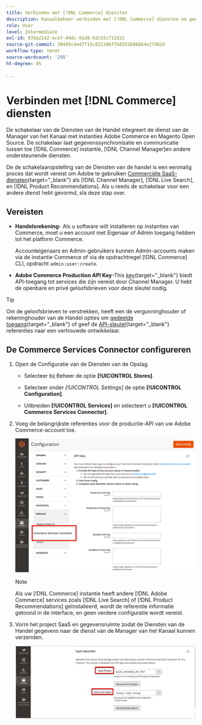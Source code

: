 ```yaml
---
title: Verbinden met [!DNL Commerce] diensten
description: Kanaalbeheer verbinden met [!DNL Commerce] diensten om gegevenssynchronisatie en communicatie tussen de [!DNL Commerce] bijvoorbeeld Kanaalbeheer en andere ondersteunende services.
role: User
level: Intermediate
exl-id: 97da2142-ecef-44dc-91d8-5dc55c713d31
source-git-commit: 30495c4e47f15c821206f7b0252b868b4e27d62d
workflow-type: tm+mt
source-wordcount: '295'
ht-degree: 0%

---
```



# Verbinden met [!DNL Commerce] diensten

De schakelaar van de Diensten van de Handel integreert de dienst van de Manager van het Kanaal met instanties Adobe Commerce en Magento Open Source. De schakelaar laat gegevenssynchronisatie en communicatie tussen toe [!DNL Commerce] instantie, [!DNL Channel Manager]en andere ondersteunende diensten.

De de schakelaaropstelling van de Diensten van de handel is een eenmalig proces dat wordt vereist om Adobe te gebruiken [Commerciële SaaS-diensten](https://experienceleague.adobe.com/docs/commerce-merchant-services/user-guides/home.html){target=&quot;_blank&quot;} als [!DNL Channel Manager], [!DNL Live Search], en [!DNL Product Recommendations]. Als u reeds de schakelaar voor een andere dienst hebt gevormd, sla deze stap over.

## Vereisten

- **Handelsrekening**- Als u software wilt installeren op instanties van Commerce, moet u een account met Eigenaar of Admin toegang hebben tot het platform Commerce.

   Accounteigenaars en Admin-gebruikers kunnen Admin-accounts maken via de instantie Commerce of via de opdrachtregel [!DNL Commerce] CLI, opdracht `admin:user:create`.

- **Adobe Commerce Production API Key**-This [key](https://docs.magento.com/user-guide/system/saas.html#apikey){target=&quot;_blank&quot;} biedt API-toegang tot services die zijn vereist door Channel Manager. U hebt de openbare en privé geloofsbrieven voor deze sleutel nodig.

>[!TIP]
>
>Om de geloofsbrieven te verstrekken, heeft een de vergunninghouder of rekeninghouder van de Handel opties om [gedeelde toegang](https://docs.magento.com/user-guide/magento/magento-account-share.html){target=&quot;_blank&quot;} of geef de [API-sleutel](https://docs.magento.com/user-guide/system/saas.html#apikey){target=&quot;_blank&quot;} referenties naar een vertrouwde ontwikkelaar.

## De Commerce Services Connector configureren

1. Open de Configuratie van de Diensten van de Opslag.

   - Selecteer bij Beheer de optie **[!UICONTROL Stores]**.

   - Selecteer onder *[!UICONTROL Settings]* de optie **[!UICONTROL Configuration]**.

   - Uitbreiden **[!UICONTROL Services]** en selecteert u **[!UICONTROL Commerce Services Connector]**.

1. Voeg de belangrijkste referenties voor de productie-API van uw Adobe Commerce-account toe.

   ![[!DNL Commerce Service Connector] in de [!DNL Admin] weergave](assets/commerce-services-connector-admin-service-view.png)


   >[!NOTE]
   >
   > Als uw [!DNL Commerce] instantie heeft andere [!DNL Adobe Commerce] services zoals [!DNL Live Search] of [!DNL Product Recommendations] geïnstalleerd, wordt de referentie informatie getoond in de interface, en geen verdere configuratie wordt vereist.

1. Vorm het project SaaS en gegevensruimte zodat de Diensten van de Handel gegevens naar de dienst van de Manager van het Kanaal kunnen verzenden.

   ![[!DNL Commerce Service Connector] SaaS-id-configuratie in de [!DNL Admin] weergave](assets/commerce-services-connector-saas-config.png)

